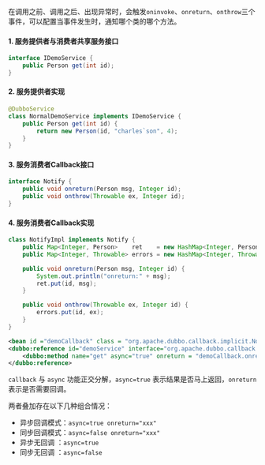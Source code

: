 在调用之前、调用之后、出现异常时，会触发`oninvoke`、`onreturn`、`onthrow`三个事件，可以配置当事件发生时，通知哪个类的哪个方法。

#### 1. 服务提供者与消费者共享服务接口

```java
interface IDemoService {
    public Person get(int id);
}
```

#### 2. 服务提供者实现

```java
@DubboService
class NormalDemoService implements IDemoService {
    public Person get(int id) {
        return new Person(id, "charles`son", 4);
    }
}
```

#### 3. 服务消费者Callback接口

```java
interface Notify {
    public void onreturn(Person msg, Integer id);
    public void onthrow(Throwable ex, Integer id);
}
```

#### 4. 服务消费者Callback实现

```java
class NotifyImpl implements Notify {
    public Map<Integer, Person>    ret    = new HashMap<Integer, Person>();
    public Map<Integer, Throwable> errors = new HashMap<Integer, Throwable>();

    public void onreturn(Person msg, Integer id) {
        System.out.println("onreturn:" + msg);
        ret.put(id, msg);
    }

    public void onthrow(Throwable ex, Integer id) {
        errors.put(id, ex);
    }
}
```

```xml
<bean id ="demoCallback" class = "org.apache.dubbo.callback.implicit.NotifyImpl" />
<dubbo:reference id="demoService" interface="org.apache.dubbo.callback.implicit.IDemoService" version="1.0.0" group="cn" >
    <dubbo:method name="get" async="true" onreturn = "demoCallback.onreturn" onthrow="demoCallback.onthrow" />
</dubbo:reference>
```

`callback` 与 `async` 功能正交分解，`async=true` 表示结果是否马上返回，`onreturn` 表示是否需要回调。

两者叠加存在以下几种组合情况：

- 异步回调模式：`async=true onreturn="xxx"`
- 同步回调模式：`async=false onreturn="xxx"`
- 异步无回调 ：`async=true`
- 同步无回调 ：`async=false`

